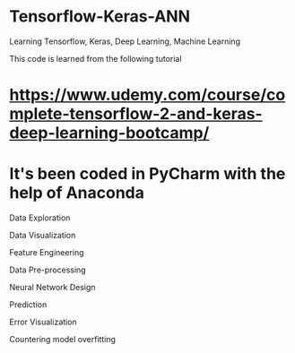 # Tensorflow-Keras-ANN
Learning Tensorflow, Keras, Deep Learning, Machine Learning

This code is learned from the following tutorial
# https://www.udemy.com/course/complete-tensorflow-2-and-keras-deep-learning-bootcamp/
# It's been coded in PyCharm with the help of Anaconda

Data Exploration

Data Visualization

Feature Engineering

Data Pre-processing

Neural Network Design

Prediction

Error Visualization

Countering model overfitting
